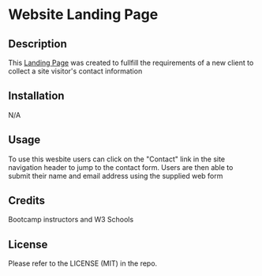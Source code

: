 # Website Landing Page

## Description

This [Landing Page](https://trunten.github.io/css-landing-page/) was created to fullfill the requirements of a new client to collect a site visitor's contact information

## Installation

N/A

## Usage

To use this wesbite users can click on the "Contact" link in the site navigation header to jump to the contact form. Users are then able to submit their name and email address using the supplied web form

## Credits

Bootcamp instructors and W3 Schools

## License

Please refer to the LICENSE (MIT) in the repo.
